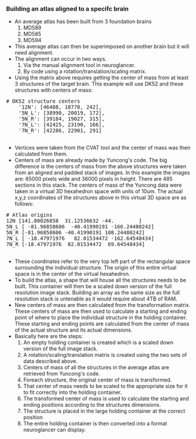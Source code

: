 ### Building an atlas aligned to a specifc brain
* An average atlas has been built from 3 foundation brains
    1. MD589
    1. MD585
    1. MD594
* This average atlas can then be superimposed on another brain but it will need alignment.
* The alignment can occur in two ways. 
    1. Via the manual alignment tool in neuroglancer.
    1. By code using a rotation/translation/scaling matrix.
* Using the matrix above requires getting the center of mass from at least
3 structures of the target brain. This example will use DK52 and these structures with centers of mass:
<pre>
# DK52 structure centers
    '12N': [46488, 18778, 242],
    '5N_L': [38990, 20019, 172],
    '5N_R': [39184, 19027, 315],
    '7N_L': [42425, 23190, 166],
    '7N_R': [42286, 22901, 291]

</pre>
* Vertices were taken from the CVAT tool and the center of mass was then calculated from them.
* Centers of mass are already made by Yuncong's code. The big difference is the centers of mass from 
the above structures were taken from an aligned and padded stack of images. In this example the images are:
65000 pixels wide and 36000 pixels in height. There are 485 sections in this stack. The centers of mass
of the Yuncong data were taken in a  virtual 3D hexahedron space with units of 10um. The actual x,y,z
coordinates of the structures above in this virtual 3D space are as follows:
<pre>
# Atlas origins
12N [141.80026858  31.12536632 -44.        ]
5N_L [ -81.96858606  -40.41990191 -166.24480242]
5N_R [-81.96858606 -40.41990191 108.24480242]
7N_L [ -18.47971976   82.01534472 -162.64548434]
7N_R [-18.47971976  82.01534472  69.64548434]

</pre>
* These coordinates refer to the very top left part of the rectangular space surrounding the individual structure.
The origin of this entire virtual space is in the center of the virtual hexahedron.
* To build the atlas, a shape that will house all the structures needs to be built. This container will then be a
scaled down version of the full resolution image stack. Building an array as the same size as the full resolution
stack is untenable as it would require about 4TB of RAM.
* New centers of mass are then calculated from the transformation matrix. These centers of mass are then
used to calculate a starting and ending point of where to place the individual structure
in the holding container. These starting and ending points are calculated from the center of mass of
the actual structure and its actual dimensions.
* Basically here are the steps:
    1. An empty holding container is created which is a scaled down version of the full image stack.
    1. A rotation/scaling/translation matrix is created using the two sets of data described above.
    1. Centers of mass of all the structures in the average atlas are retrieved from Yuncong's code.
    1. Foreach structure, the original center of mass is transformed.
    1. That center of mass needs to be scaled to the appropriate size for it to fit correctly into
    the holding container.
    1. The transformed center of mass is used to calculate the starting and ending positions according
    to the structures dimensions.
    1. The structure is placed in the large holding container at the correct position
    1. The entire holding container is then converted into a format neuroglancer can display.
